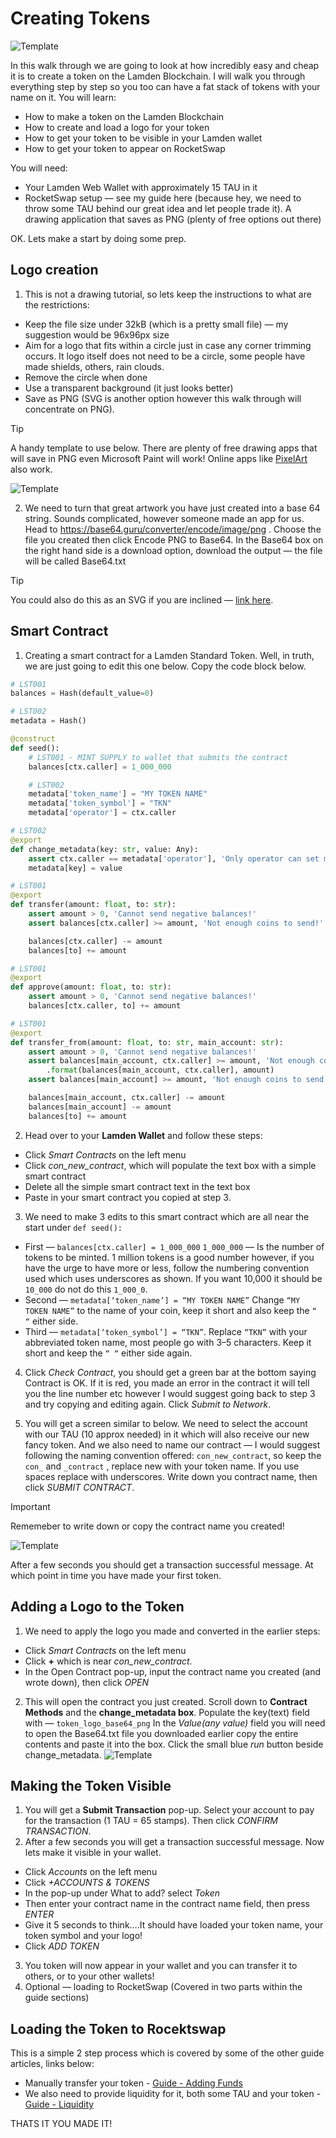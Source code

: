 # Creating Tokens
![Template](./static/Token1.png ':size=1000')

In this walk through we are going to look at how incredibly easy and cheap it is to create a token on the Lamden Blockchain. I will walk you through everything step by step so you too can have a fat stack of tokens with your name on it.
You will learn:
* How to make a token on the Lamden Blockchain
* How to create and load a logo for your token
* How to get your token to be visible in your Lamden wallet
* How to get your token to appear on RocketSwap

You will need:
* Your Lamden Web Wallet with approximately 15 TAU in it
* RocketSwap setup — see my guide here (because hey, we need to throw some TAU behind our great idea and let people trade it).
A drawing application that saves as PNG (plenty of free options out there)

OK. Lets make a start by doing some prep.
## Logo creation
1. This is not a drawing tutorial, so lets keep the instructions to what are the restrictions: 
* Keep the file size under 32kB (which is a pretty small file) — my suggestion would be 96x96px size
* Aim for a logo that fits within a circle just in case any corner trimming occurs. It logo itself does not need to be a circle, some people have made shields, others, rain clouds. 
* Remove the circle when done
* Use a transparent background (it just looks better) 
* Save as PNG (SVG is another option however this walk through will concentrate on PNG).  

>[!Tip]
>A handy template to use below. There are plenty of free drawing apps that will save in PNG even Microsoft Paint will work! Online apps like [PixelArt](https://www.pixilart.com/draw) also work.

![Template](./static/Token2.png ':size=96')

2. We need to turn that great artwork you have just created into a base 64 string. Sounds complicated, however someone made an app for us. Head to https://base64.guru/converter/encode/image/png . Choose the file you created then click Encode PNG to Base64. In the Base64 box on the right hand side is a download option, download the output — the file will be called Base64.txt  

>[!Tip]
> You could also do this as an SVG if you are inclined — [link here](https://base64.guru/converter/encode/image/svg).

## Smart Contract
1. Creating a smart contract for a Lamden Standard Token. Well, in truth, we are just going to edit this one below. Copy the code block below.   

```python
# LST001
balances = Hash(default_value=0)

# LST002
metadata = Hash()

@construct
def seed():
    # LST001 - MINT SUPPLY to wallet that submits the contract
    balances[ctx.caller] = 1_000_000

    # LST002
    metadata['token_name'] = "MY TOKEN NAME"
    metadata['token_symbol'] = "TKN"
    metadata['operator'] = ctx.caller

# LST002
@export
def change_metadata(key: str, value: Any):
    assert ctx.caller == metadata['operator'], 'Only operator can set metadata!'
    metadata[key] = value

# LST001
@export
def transfer(amount: float, to: str):
    assert amount > 0, 'Cannot send negative balances!'
    assert balances[ctx.caller] >= amount, 'Not enough coins to send!'

    balances[ctx.caller] -= amount
    balances[to] += amount

# LST001
@export
def approve(amount: float, to: str):
    assert amount > 0, 'Cannot send negative balances!'
    balances[ctx.caller, to] += amount

# LST001
@export
def transfer_from(amount: float, to: str, main_account: str):
    assert amount > 0, 'Cannot send negative balances!'
    assert balances[main_account, ctx.caller] >= amount, 'Not enough coins approved to send! You have {} and are trying to spend {}'\
        .format(balances[main_account, ctx.caller], amount)
    assert balances[main_account] >= amount, 'Not enough coins to send!'

    balances[main_account, ctx.caller] -= amount
    balances[main_account] -= amount
    balances[to] += amount

```
2. Head over to your **Lamden Wallet** and follow these steps:
* Click *Smart Contracts* on the left menu   
* Click *con_new_contract*, which will populate the text box with a simple smart contract   
* Delete all the simple smart contract text in the text box   
* Paste in your smart contract you copied at step 3.   
3. We need to make 3 edits to this smart contract which are all near the start under `def seed():`
* First — `balances[ctx.caller] = 1_000_000`
    `1_000_000` — Is the number of tokens to be minted. 1 million tokens is a good number however, if you have the urge to have more or less, follow the numbering convention used which uses underscores as shown. If you want 10,000 it should be `10_000` do not do this `1_000_0`.
* Second — `metadata[‘token_name’] = “MY TOKEN NAME”`
    Change `“MY TOKEN NAME”` to the name of your coin, keep it short and also keep the `“ “` either side.
* Third — `metadata[‘token_symbol’] = “TKN”`. Replace `“TKN”` with your abbreviated token name, most people go with 3–5 characters. Keep it short and keep the `“ “` either side again.
4. Click *Check Contract*, you should get a green bar at the bottom saying Contract is OK. If it is red, you made an error in the contract it will tell you the line number etc however I would suggest going back to step 3 and try copying and editing again. Click *Submit to Network*.

5. You will get a screen similar to below. We need to select the account with our TAU (10 approx needed) in it which will also receive our new fancy token. And we also need to name our contract — I would suggest following the naming convention offered: `con_new_contract`, so keep the `con_` and `_contract` , replace new with your token name. If you use spaces replace with underscores.
Write down you contract name, then click *SUBMIT CONTRACT*.
> [!important]
> Rememeber to write down or copy the contract name you created!

![Template](./static/Token3.png ':size=947')

After a few seconds you should get a transaction successful message. At which point in time you have made your first token. 

## Adding a Logo to the Token
1. We need to apply the logo you made and converted in the earlier steps:
* Click *Smart Contracts* on the left menu
* Click **+** which is near *con_new_contract*.
* In the Open Contract pop-up, input the contract name you created (and wrote down), then click *OPEN*
2. This will open the contract you just created.
Scroll down to **Contract Methods** and the **change_metadata box**.
Populate the key(text) field with — `token_logo_base64_png`
In the *Value(any value)* field you will need to open the Base64.txt file you downloaded earlier copy the entire contents and paste it into the box.
Click the small blue *run* button beside change_metadata.
![Template](./static/Token4.png ':size=1000')

## Making the Token Visible
1. You will get a **Submit Transaction** pop-up. Select your account to pay for the transaction (1 TAU = 65 stamps). Then click *CONFIRM TRANSACTION*.
2. After a few seconds you will get a transaction successful message. Now lets make it visible in your wallet.
* Click *Accounts* on the left menu
* Click *+ACCOUNTS & TOKENS*
* In the pop-up under What to add? select *Token*
* Then enter your contract name in the contract name field, then press *ENTER*
* Give it 5 seconds to think….It should have loaded your token name, your token symbol and your logo!
* Click *ADD TOKEN*
3. You token will now appear in your wallet and you can transfer it to others, or to your other wallets!
13. Optional — loading to RocketSwap (Covered in two parts within the guide sections)

## Loading the Token to Rocektswap
This is a simple 2 step process which is covered by some of the other guide articles, links below:
* Manually transfer your token - [Guide - Adding Funds](guides.md#Adding-Funds)  
* We also need to provide liquidity for it, both some TAU and your token - [Guide - Liquidity](guides.md#Liquidity-Pools)

THATS IT YOU MADE IT!
